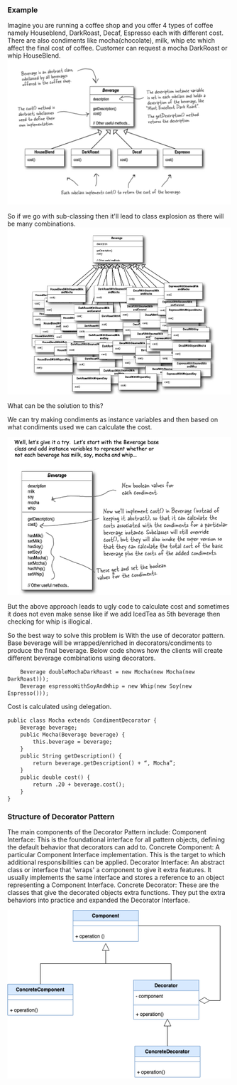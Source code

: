 ### Example
Imagine you are running a coffee shop and you offer 4 types of coffee namely Houseblend, DarkRoast, Decaf, Espresso each with different cost.
There are also condiments like mocha(chocolate), milk, whip etc which affect the final cost of coffee. Customer can request a mocha DarkRoast or whip HouseBlend.
![img_3.png](img_3.png)

So if we go with sub-classing then it'll lead to class explosion as there will be many combinations.
![img_4.png](img_4.png)


What can be the solution to this?

We can try making condiments as instance variables and then based on what condiments used we can calculate the cost.

![img_5.png](img_5.png)

But the above approach leads to ugly code to calculate cost and sometimes it does not even make sense like if we add IcedTea as 5th beverage then checking for whip is illogical.

So the best way to solve this problem is With the use of decorator pattern.
Base beverage will be wrapped/enriched in decorators/condiments to produce the final beverage.
Below code shows how the clients will create different beverage combinations using decorators.
```
    Beverage doubleMochaDarkRoast = new Mocha(new Mocha(new DarkRoast)));
    Beverage espressoWithSoyAndWhip = new Whip(new Soy(new Espresso()));
```
Cost is calculated using delegation.
```
public class Mocha extends CondimentDecorator { 
    Beverage beverage;
    public Mocha(Beverage beverage) { 
        this.beverage = beverage;
    }
    public String getDescription() {
        return beverage.getDescription() + “, Mocha”;
    }
    public double cost() {
        return .20 + beverage.cost();
    }
}
```

### Structure of Decorator Pattern
The main components of the Decorator Pattern include:
Component Interface: This is the foundational interface for all pattern objects, defining the default behavior that decorators can add to.
Concrete Component: A particular Component Interface implementation. This is the target to which additional responsibilities can be applied.
Decorator Interface: An abstract class or interface that 'wraps' a component to give it extra features. It usually implements the same interface and stores a reference to an object representing a Component Interface.
Concrete Decorator: These are the classes that give the decorated objects extra functions. They put the extra behaviors into practice and expanded the Decorator Interface.

![img_2.png](img_2.png)